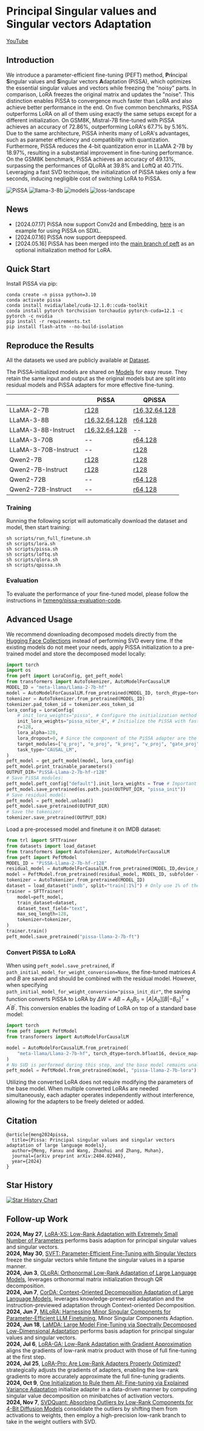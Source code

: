 # **P**r**i**ncipal **S**ingular values and **S**ingular vectors **A**daptation

[YouTube](https://youtu.be/X37WFwJ3nT4)

## Introduction
We introduce a parameter-efficient fine-tuning (PEFT) method, **P**r**i**ncipal **S**ingular values and **S**ingular vectors **A**daptation (PiSSA), which optimizes the essential singular values and vectors while freezing the "noisy" parts. In comparison, LoRA freezes the original matrix and updates the "noise". This distinction enables PiSSA to convergence much faster than LoRA and also achieve better performance in the end. On five common benchmarks, PiSSA outperforms LoRA on all of them using exactly the same setups except for a different initialization. On GSM8K, Mistral-7B fine-tuned with PiSSA achieves an accuracy of 72.86\%, outperforming LoRA's 67.7\% by 5.16\%.
Due to the same architecture, PiSSA inherits many of LoRA's advantages, such as parameter efficiency and compatibility with quantization. 
Furthermore, PiSSA reduces the 4-bit quantization error in LLaMA 2-7B by 18.97\%, resulting in a substantial improvement in fine-tuning performance. On the GSM8K benchmark, PiSSA achieves an accuracy of 49.13\%, surpassing the performances of QLoRA at 39.8\% and LoftQ at 40.71\%.
Leveraging a fast SVD technique, the initialization of PiSSA takes only a few seconds, inducing negligible cost of switching LoRA to PiSSA.

![PiSSA](./assets/full-lora-pissa.png)
![llama-3-8b](./assets/llama3.png)
![models](./assets/models.png)
![loss-landscape](./assets/loss_landscape.gif)
## News
- [2024.07.17] PiSSA now support Conv2d and Embedding, [here](pissa-sdxl.ipynb) is an example for using PiSSA on SDXL.
- [2024.07.16] PiSSA now support deepspeed.
- [2024.05.16] PiSSA has been merged into the [main branch of peft](https://github.com/huggingface/peft) as an optional initialization method for LoRA.

## Quick Start

Install PiSSA via pip:
```
conda create -n pissa python=3.10
conda activate pissa
conda install nvidia/label/cuda-12.1.0::cuda-toolkit
conda install pytorch torchvision torchaudio pytorch-cuda=12.1 -c pytorch -c nvidia
pip install -r requirements.txt
pip install flash-attn --no-build-isolation
```

## Reproduce the Results
All the datasets we used are publicly available at [Dataset](https://huggingface.co/collections/fxmeng/pissa-datasets-661ce700721235e542a5d7a8).

The PiSSA-initialized models are shared on [Models](https://huggingface.co/collections/fxmeng/pissa-qwen2-666a55e58b6feadc1015aa75) for easy reuse. They retain the same input and output as the original models but are split into residual models and PiSSA adapters for more effective fine-tuning.

|  | PiSSA | QPiSSA |
| --- | --- | --- |
| LLaMA-2-7B | [r128](https://huggingface.co/collections/fxmeng/pissa-llama-2-7b-66377477f7acbb051bc5dc6c) | [r16,32,64,128](https://huggingface.co/collections/fxmeng/pissa-llama-2-7b-66377477f7acbb051bc5dc6c) |
| LLaMA-3-8B | [r16,32,64,128](https://huggingface.co/collections/fxmeng/pissa-llama-3-8b-6637591fe4156d34a4191628) | [r64,128](https://huggingface.co/collections/fxmeng/pissa-llama-3-8b-6637591fe4156d34a4191628) |
| LLaMA-3-8B-Instruct | [r16,32,64,128](https://huggingface.co/collections/fxmeng/pissa-llama-3-8b-instruct-663774dbd2174225c139a653) | -- |
| LLaMA-3-70B | -- | [r64,128](https://huggingface.co/collections/fxmeng/pissa-llama-3-70b-66376205164dfca129a4caf1) |
| LLaMA-3-70B-Instruct | -- | [r128](https://huggingface.co/collections/fxmeng/pissa-llama-3-70b-66376205164dfca129a4caf1) |
| Qwen2-7B | [r128](https://huggingface.co/collections/fxmeng/pissa-qwen2-666a55e58b6feadc1015aa75) | [r128](https://huggingface.co/collections/fxmeng/pissa-qwen2-666a55e58b6feadc1015aa75) |
| Qwen2-7B-Instruct | [r128](https://huggingface.co/collections/fxmeng/pissa-qwen2-666a55e58b6feadc1015aa75) | [r128](https://huggingface.co/collections/fxmeng/pissa-qwen2-666a55e58b6feadc1015aa75) |
| Qwen2-72B | --| [r64,128](https://huggingface.co/collections/fxmeng/pissa-qwen2-666a55e58b6feadc1015aa75) |
| Qwen2-72B-Instruct | --| [r64,128](https://huggingface.co/collections/fxmeng/pissa-qwen2-666a55e58b6feadc1015aa75) |

### Training
Running the following script will automatically download the dataset and model, then start training:
```
sh scripts/run_full_finetune.sh
sh scripts/lora.sh
sh scripts/pissa.sh
sh scripts/loftq.sh
sh scripts/qlora.sh
sh scripts/qpissa.sh
```
### Evaluation
To evaluate the performance of your fine-tuned model, please follow the instructions in [fxmeng/pissa-evaluation-code](https://huggingface.co/datasets/fxmeng/pissa-evaluation-code).

## Advanced Usage
We recommend downloading decomposed models directly from the [Hugging Face Collections](https://huggingface.co/collections/fxmeng) instead of performing SVD every time.
If the existing models do not meet your needs, apply PiSSA initialization to a pre-trained model and store the decomposed model locally:
```python
import torch
import os
from peft import LoraConfig, get_peft_model
from transformers import AutoTokenizer, AutoModelForCausalLM
MODEL_ID = "meta-llama/Llama-2-7b-hf"
model = AutoModelForCausalLM.from_pretrained(MODEL_ID, torch_dtype=torch.bfloat16, device_map="auto")
tokenizer = AutoTokenizer.from_pretrained(MODEL_ID)
tokenizer.pad_token_id = tokenizer.eos_token_id
lora_config = LoraConfig(
    # init_lora_weights="pissa", # Configure the initialization method to "pissa", which may take several minutes to execute SVD on the pre-trained model.
    init_lora_weights="pissa_niter_4", # Initialize the PiSSA with fast SVD, which completes in just a few seconds.
    r=128,
    lora_alpha=128,
    lora_dropout=0, # Since the component of the PiSSA adapter are the principal singular values and vectors, dropout should be set to 0 to avoid random discarding.
    target_modules=["q_proj", "o_proj", "k_proj", "v_proj", "gate_proj", "up_proj", "down_proj"],
    task_type="CAUSAL_LM",
)
peft_model = get_peft_model(model, lora_config)
peft_model.print_trainable_parameters()
OUTPUT_DIR="PiSSA-Llama-2-7b-hf-r128"
# Save PiSSA modules:
peft_model.peft_config["default"].init_lora_weights = True # Important
peft_model.save_pretrained(os.path.join(OUTPUT_DIR, "pissa_init"))
# Save residual model:
peft_model = peft_model.unload()
peft_model.save_pretrained(OUTPUT_DIR)
# Save the tokenizer:
tokenizer.save_pretrained(OUTPUT_DIR)
```

Load a pre-processed model and finetune it on IMDB dataset:

```python
from trl import SFTTrainer
from datasets import load_dataset
from transformers import AutoTokenizer, AutoModelForCausalLM
from peft import PeftModel
MODEL_ID = "PiSSA-Llama-2-7b-hf-r128"
residual_model = AutoModelForCausalLM.from_pretrained(MODEL_ID,device_map="auto")
model = PeftModel.from_pretrained(residual_model, MODEL_ID, subfolder = "pissa_init", is_trainable=True)
tokenizer = AutoTokenizer.from_pretrained(MODEL_ID)
dataset = load_dataset("imdb", split="train[:1%]") # Only use 1% of the dataset
trainer = SFTTrainer(
    model=peft_model,
    train_dataset=dataset,
    dataset_text_field="text",
    max_seq_length=128,
    tokenizer=tokenizer,
)
trainer.train()
peft_model.save_pretrained("pissa-llama-2-7b-ft")
```

### Convert PiSSA to LoRA
When using `peft_model.save_pretrained`, if `path_initial_model_for_weight_conversion=None`, the fine-tuned matrices $A$ and $B$ are saved and should be combined with the residual model. However, when specifying `path_initial_model_for_weight_conversion="pissa_init_dir"`, the saving function converts PiSSA to LoRA by $\Delta W = A B - A_0 B_0 =  [A | A_0] [B | -B_0]^T=A^{'}B^{'}$. This conversion enables the loading of LoRA on top of a standard base model:

```python
import torch
from peft import PeftModel
from transformers import AutoModelForCausalLM

model = AutoModelForCausalLM.from_pretrained(
    "meta-llama/Llama-2-7b-hf", torch_dtype=torch.bfloat16, device_map="auto"
)
# No SVD is performed during this step, and the base model remains unaltered.
peft_model = PeftModel.from_pretrained(model, "pissa-llama-2-7b-lora")
```
Utilizing the converted LoRA does not require modifying the parameters of the base model. When multiple converted LoRAs are needed simultaneously, each adapter operates independently without interference, allowing for the adapters to be freely deleted or added.



## Citation
```
@article{meng2024pissa,
  title={Pissa: Principal singular values and singular vectors adaptation of large language models},
  author={Meng, Fanxu and Wang, Zhaohui and Zhang, Muhan},
  journal={arXiv preprint arXiv:2404.02948},
  year={2024}
}
```

## Star History

[![Star History Chart](https://api.star-history.com/svg?repos=GraphPKU/PiSSA&type=Date)](https://star-history.com/#GraphPKU/PiSSA&Date)

## Follow-up Work
**2024, May 27**, [LoRA-XS: Low-Rank Adaptation with Extremely Small Number of Parameters](https://arxiv.org/abs/2405.17604) performs basis adaption for principal singular values and singular vectors.  
**2024, May 30**, [SVFT: Parameter-Efficient Fine-Tuning with Singular Vectors](https://arxiv.org/abs/2405.19597) freeze the singular vectors while fintune the singular values in a sparse manner.  
**2024, Jun 3**, [OLoRA: Orthonormal Low-Rank Adaptation of Large Language Models](https://arxiv.org/abs/2406.01775), leverages orthonormal matrix initialization through QR decomposition.  
**2024, Jun 7**, [CorDA: Context-Oriented Decomposition Adaptation of Large Language Models](https://arxiv.org/abs/2406.05223), leverages knowledge-preserved adaptation and the instruction-previewed adaptation through Context-oriented Decomposition.  
**2024, Jun 7**, [MiLoRA: Harnessing Minor Singular Components for Parameter-Efficient LLM Finetuning](https://arxiv.org/abs/2406.09044), Minor Singular Components Adaption.  
**2024, Jun 18**, [LaMDA: Large Model Fine-Tuning via Spectrally Decomposed Low-Dimensional Adaptation](https://arxiv.org/abs/2406.12832) performs basis adaption for principal singular values and singular vectors.  
**2024, Jul 6**, [LoRA-GA: Low-Rank Adaptation with Gradient Approximation](https://arxiv.org/abs/2407.05000v1) aligns the gradients of low-rank matrix product with those of full fine-tuning at the first step.  
**2024, Jul 25**, [LoRA-Pro: Are Low-Rank Adapters Properly Optimized?](https://arxiv.org/abs/2407.18242) strategically adjusts the gradients of adapters, enabling the low-rank gradients to more accurately approximate the full fine-tuning gradients.  
**2024, Oct 9**, [One Initialization to Rule them All: Fine-tuning via Explained Variance Adaptation](https://arxiv.org/abs/2410.07170) initialize adapter in a data-driven manner by computing singular value decomposition on minibatches of activation vectors.  
**2024, Nov 7**, [SVDQuant: Absorbing Outliers by Low-Rank Components for 4-Bit Diffusion Models](https://arxiv.org/abs/2411.05007) consolidate the outliers by shifting them from activations to weights, then employ a high-precision low-rank branch to take in the weight outliers with SVD.  
